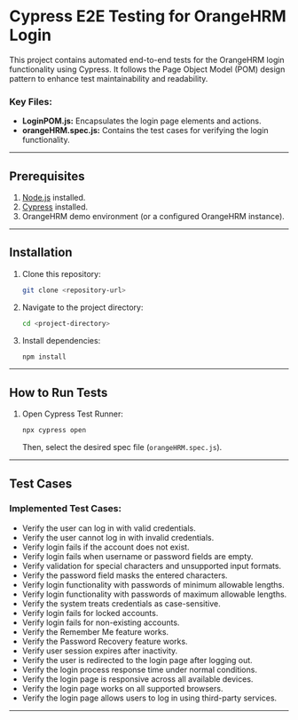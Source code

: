 # Cypress E2E Testing for OrangeHRM Login

This project contains automated end-to-end tests for the OrangeHRM login functionality using Cypress. It follows the Page Object Model (POM) design pattern to enhance test maintainability and readability.

### Key Files:
- **LoginPOM.js:** Encapsulates the login page elements and actions.
- **orangeHRM.spec.js:** Contains the test cases for verifying the login functionality.

---

## Prerequisites

1. [Node.js](https://nodejs.org/) installed.
2. [Cypress](https://www.cypress.io/) installed.
3. OrangeHRM demo environment (or a configured OrangeHRM instance).

---

## Installation

1. Clone this repository:
   ```bash
   git clone <repository-url>
   ```

2. Navigate to the project directory:
   ```bash
   cd <project-directory>
   ```

3. Install dependencies:
   ```bash
   npm install
   ```

---

## How to Run Tests

1. Open Cypress Test Runner:
   ```bash
   npx cypress open
   ```
   Then, select the desired spec file (`orangeHRM.spec.js`).
---

## Test Cases

### Implemented Test Cases:
- Verify the user can log in with valid credentials.
- Verify the user cannot log in with invalid credentials.
- Verify login fails if the account does not exist.
- Verify login fails when username or password fields are empty.
- Verify validation for special characters and unsupported input formats.
- Verify the password field masks the entered characters.
- Verify login functionality with passwords of minimum allowable lengths.
- Verify login functionality with passwords of maximum allowable lengths.
- Verify the system treats credentials as case-sensitive.
- Verify login fails for locked accounts.
- Verify login fails for non-existing accounts.
- Verify the Remember Me feature works.
- Verify the Password Recovery feature works.
- Verify user session expires after inactivity.
- Verify the user is redirected to the login page after logging out.
- Verify the login process response time under normal conditions.
- Verify the login page is responsive across all available devices.
- Verify the login page works on all supported browsers.
- Verify the login page allows users to log in using third-party services.

---